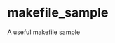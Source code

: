 # makefile_sample

<!--
#groups
Tools

#languages
Makefile

#frames and libs

-->

A useful makefile sample
